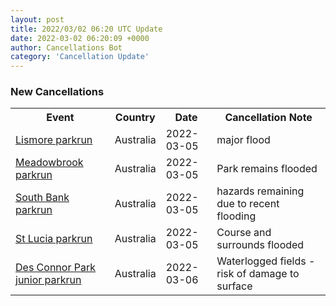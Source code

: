```yaml
---
layout: post
title: 2022/03/02 06:20 UTC Update
date: 2022-03-02 06:20:09 +0000
author: Cancellations Bot
category: 'Cancellation Update'
---
```


<h3>New Cancellations</h3>
<div class='hscrollable'>
<table style='width: 100%'>
    <tr>
        <th>Event</th>
        <th>Country</th>
        <th>Date</th>
        <th>Cancellation Note</th>
    </tr>
    <tr>
        <td><a href="https://www.parkrun.com.au/lismore">Lismore parkrun</a></td>
        <td>Australia</td>
        <td>2022-03-05</td>
        <td>major flood</td>
    </tr>
    <tr>
        <td><a href="https://www.parkrun.com.au/meadowbrook">Meadowbrook parkrun</a></td>
        <td>Australia</td>
        <td>2022-03-05</td>
        <td>Park remains flooded</td>
    </tr>
    <tr>
        <td><a href="https://www.parkrun.com.au/southbank">South Bank parkrun</a></td>
        <td>Australia</td>
        <td>2022-03-05</td>
        <td>hazards remaining due to recent flooding</td>
    </tr>
    <tr>
        <td><a href="https://www.parkrun.com.au/stlucia">St Lucia parkrun</a></td>
        <td>Australia</td>
        <td>2022-03-05</td>
        <td>Course and surrounds flooded</td>
    </tr>
    <tr>
        <td><a href="https://www.parkrun.com.au/desconnorpark-juniors">Des Connor Park junior parkrun</a></td>
        <td>Australia</td>
        <td>2022-03-06</td>
        <td>Waterlogged fields - risk of damage to surface</td>
    </tr>
</table>
</div>
